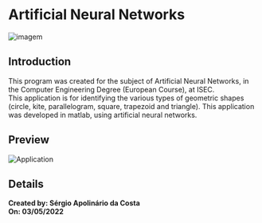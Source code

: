 # Artificial Neural Networks
 ![imagem](https://wallpapercave.com/wp/wp6690890.jpg)<br/>
 
 
## Introduction
This program was created for the subject of Artificial Neural Networks, in the Computer Engineering Degree (European Course), at ISEC. <br>
This application is for identifying the various types of geometric shapes (circle, kite, parallelogram, square, trapezoid and triangle). This application was developed in matlab, using artificial neural networks.


 ## Preview
![Application](https://user-images.githubusercontent.com/82268859/175390906-ffeca577-a4af-41a8-bfb1-166357166425.png)


 ## Details
**Created by: Sérgio Apolinário da Costa**<br/>
**On: 03/05/2022**<br/><br/>
